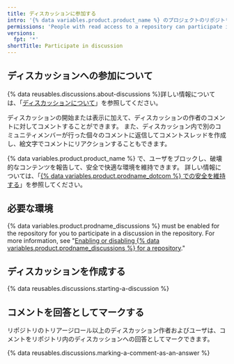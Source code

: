```yaml
---
title: ディスカッションに参加する
intro: '{% data variables.product.product_name %} のプロジェクトのリポジトリ内のフォーラムで、コミュニティやメンテナと会話することができます。'
permissions: 'People with read access to a repository can participate in discussions in the repository. {% data reusables.enterprise-accounts.emu-permission-interact %}'
versions:
  fpt: '*'
shortTitle: Participate in discussion
---
```



## ディスカッションへの参加について

{% data reusables.discussions.about-discussions %}詳しい情報については、「[ディスカッションについて](/discussions/collaborating-with-your-community-using-discussions/about-discussions)」を参照してください。

ディスカッションの開始または表示に加えて、ディスカッションの作者のコメントに対してコメントすることができます。 また、ディスカッション内で別のコミュニティメンバーが行った個々のコメントに返信してコメントスレッドを作成し、絵文字でコメントにリアクションすることもできます。

{% data variables.product.product_name %} で、ユーザをブロックし、破壊的なコンテンツを報告して、安全で快適な環境を維持できます。 詳しい情報については、「[{% data variables.product.prodname_dotcom %} での安全を維持する](/communities/maintaining-your-safety-on-github)」を参照してください。

## 必要な環境

{% data variables.product.prodname_discussions %} must be enabled for the repository for you to participate in a discussion in the repository. For more information, see "[Enabling or disabling {% data variables.product.prodname_discussions %} for a repository](/github/administering-a-repository/enabling-or-disabling-github-discussions-for-a-repository)."

## ディスカッションを作成する

{% data reusables.discussions.starting-a-discussion %}

## コメントを回答としてマークする

リポジトリのトリアージロール以上のディスカッション作者およびユーザは、コメントをリポジトリ内のディスカッションへの回答としてマークできます。

{% data reusables.discussions.marking-a-comment-as-an-answer %}
